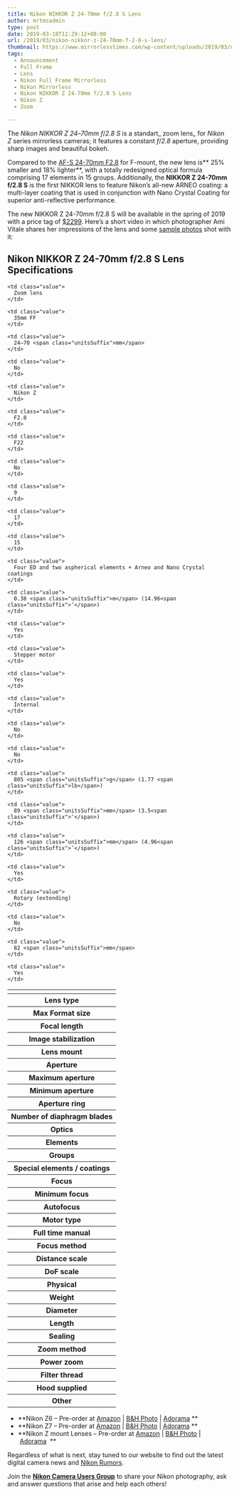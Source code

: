 ```yaml
---
title: Nikon NIKKOR Z 24-70mm f/2.8 S Lens
author: mrtmsadmin
type: post
date: 2019-03-18T12:29:12+00:00
url: /2019/03/nikon-nikkor-z-24-70mm-f-2-8-s-lens/
thumbnail: https://www.mirrorlesstimes.com/wp-content/uploads/2019/03/nikon-nikkor-z-24-70mm-f2.8-s-lens.jpg
tags:
  - Announcement
  - Full Frame
  - Lens
  - Nikon Full Frame Mirrorless
  - Nikon Mirrorless
  - Nikon NIKKOR Z 24-70mm f/2.8 S Lens
  - Nikon Z
  - Zoom

---
```

The _Nikon NIKKOR Z 24_&#8211;_70mm f_/_2.8 S_ is a standart_ zoom lens_ for _Nikon Z_ series mirrorless cameras; it features a constant _f_/_2.8_ aperture, providing sharp images and beautiful bokeh.

Compared to the <a href="https://amzn.to/2I82I5Q" target="_blank" rel="nofollow noopener">AF-S 24-70mm F2.8</a> for F-mount, the new lens is** 25% smaller and 18% lighter**, with a totally redesigned optical formula comprising 17 elements in 15 groups. Additionally, the **NIKKOR Z 24-70mm f/2.8 S** is the first NIKKOR lens to feature Nikon’s all-new ARNEO coating: a multi-layer coating that is used in conjunction with Nano Crystal Coating for superior anti-reflective performance.

The new NIKKOR Z 24-70mm f/2.8 S will be available in the spring of 2019 with a price tag of <a href="https://amzn.to/2EaNzgi" target="_blank" rel="nofollow noopener">$2299</a>. Here’s a short video in which photographer Ami Vitale shares her impressions of the lens and some <a href="http://www.nikon.com.hk/en_HK/product/nikkor-lenses/z-mount/zoom/normal-zoom/nikkor-z-24-70mm-f-2-8-s#photo_video_gallery" target="_blank" rel="noopener">sample photos</a> shot with it:<!--more-->



## Nikon NIKKOR Z 24-70mm f/2.8 S Lens Specifications

<table  class="specsTable compact table table-hover"  cellspacing="0" cellpadding="0">
  <tr>
    <th class="large groupLabel" colspan="3">
    </th>
  </tr>
  
  <tr>
    <th class="label">
      Lens type
    </th>
    
    <td class="value">
      Zoom lens
    </td>
  </tr>
  
  <tr>
    <th class="label">
      Max Format size
    </th>
    
    <td class="value">
      35mm FF
    </td>
  </tr>
  
  <tr>
    <th class="label">
      Focal length
    </th>
    
    <td class="value">
      24–70 <span class="unitsSuffix">mm</span>
    </td>
  </tr>
  
  <tr>
    <th class="label">
      Image stabilization
    </th>
    
    <td class="value">
      No
    </td>
  </tr>
  
  <tr>
    <th class="label">
      Lens mount
    </th>
    
    <td class="value">
      Nikon Z
    </td>
  </tr>
  
  <tr>
    <th class="large groupLabel" colspan="3">
      Aperture
    </th>
  </tr>
  
  <tr>
    <th class="label">
      Maximum aperture
    </th>
    
    <td class="value">
      F2.8
    </td>
  </tr>
  
  <tr>
    <th class="label">
      Minimum aperture
    </th>
    
    <td class="value">
      F22
    </td>
  </tr>
  
  <tr>
    <th class="label">
      Aperture ring
    </th>
    
    <td class="value">
      No
    </td>
  </tr>
  
  <tr>
    <th class="label">
      Number of diaphragm blades
    </th>
    
    <td class="value">
      9
    </td>
  </tr>
  
  <tr>
    <th class="large groupLabel" colspan="3">
      Optics
    </th>
  </tr>
  
  <tr>
    <th class="label">
      Elements
    </th>
    
    <td class="value">
      17
    </td>
  </tr>
  
  <tr>
    <th class="label">
      Groups
    </th>
    
    <td class="value">
      15
    </td>
  </tr>
  
  <tr>
    <th class="label">
      Special elements / coatings
    </th>
    
    <td class="value">
      Four ED and two aspherical elements + Arneo and Nano Crystal coatings
    </td>
  </tr>
  
  <tr>
    <th class="large groupLabel" colspan="3">
      Focus
    </th>
  </tr>
  
  <tr>
    <th class="label">
      Minimum focus
    </th>
    
    <td class="value">
      0.38 <span class="unitsSuffix">m</span> (14.96<span class="unitsSuffix">″</span>)
    </td>
  </tr>
  
  <tr>
    <th class="label">
      Autofocus
    </th>
    
    <td class="value">
      Yes
    </td>
  </tr>
  
  <tr>
    <th class="label">
      Motor type
    </th>
    
    <td class="value">
      Stepper motor
    </td>
  </tr>
  
  <tr>
    <th class="label">
      Full time manual
    </th>
    
    <td class="value">
      Yes
    </td>
  </tr>
  
  <tr>
    <th class="label">
      Focus method
    </th>
    
    <td class="value">
      Internal
    </td>
  </tr>
  
  <tr>
    <th class="label">
      Distance scale
    </th>
    
    <td class="value">
      No
    </td>
  </tr>
  
  <tr>
    <th class="label">
      DoF scale
    </th>
    
    <td class="value">
      No
    </td>
  </tr>
  
  <tr>
    <th class="large groupLabel" colspan="3">
      Physical
    </th>
  </tr>
  
  <tr>
    <th class="label">
      Weight
    </th>
    
    <td class="value">
      805 <span class="unitsSuffix">g</span> (1.77 <span class="unitsSuffix">lb</span>)
    </td>
  </tr>
  
  <tr>
    <th class="label">
      Diameter
    </th>
    
    <td class="value">
      89 <span class="unitsSuffix">mm</span> (3.5<span class="unitsSuffix">″</span>)
    </td>
  </tr>
  
  <tr>
    <th class="label">
      Length
    </th>
    
    <td class="value">
      126 <span class="unitsSuffix">mm</span> (4.96<span class="unitsSuffix">″</span>)
    </td>
  </tr>
  
  <tr>
    <th class="label">
      Sealing
    </th>
    
    <td class="value">
      Yes
    </td>
  </tr>
  
  <tr>
    <th class="label">
      Zoom method
    </th>
    
    <td class="value">
      Rotary (extending)
    </td>
  </tr>
  
  <tr>
    <th class="label">
      Power zoom
    </th>
    
    <td class="value">
      No
    </td>
  </tr>
  
  <tr>
    <th class="label">
      Filter thread
    </th>
    
    <td class="value">
      82 <span class="unitsSuffix">mm</span>
    </td>
  </tr>
  
  <tr>
    <th class="label">
      Hood supplied
    </th>
    
    <td class="value">
      Yes
    </td>
  </tr>
  
  <tr>
    <th class="large groupLabel" colspan="3">
      Other
    </th>
  </tr>
</table>

  * **Nikon Z6 – Pre-order at <a href="https://www.amazon.com/Nikon-FX-Format-Mirrorless-Camera-Body/dp/B07GPRSYG8/?tag=daicamnew-20" target="_blank" rel="nofollow external noopener noreferrer" data-wpel-link="external" data-amzn-asin="B07GPRSYG8">Amazon</a> | <a href="https://www.bhphotovideo.com/c/search?InitialSearch=yes&N=0&Ntt=Nikon+Z6&Top+Nav-Search=&sts=ma&BI=20175&KBID=14249" target="_blank" rel="nofollow external noopener noreferrer" data-wpel-link="external">B&H Photo</a> | <a href="https://adorama.evyy.net/c/63923/51926/1036?u=https%3A%2F%2Fwww.adorama.com%2Fl%2F%3Fsearchinfo%3DNikon%2BZ6" target="_blank" rel="nofollow external noopener noreferrer" data-wpel-link="external">Adorama</a> **
  * **Nikon Z7 – Pre-order at <a href="https://www.amazon.com/Nikon-FX-Format-Mirrorless-Camera-24-70mm/dp/B07GQT5743/?tag=daicamnew-20" target="_blank" rel="nofollow external noopener noreferrer" data-wpel-link="external" data-amzn-asin="B07GQT5743">Amazon</a> | <a href="https://www.bhphotovideo.com/c/search?InitialSearch=yes&N=0&Ntt=Nikon+Z7&Top+Nav-Search=&sts=ma&BI=20175&KBID=14249" target="_blank" rel="nofollow external noopener noreferrer" data-wpel-link="external">B&H Photo</a> | <a href="https://adorama.evyy.net/c/63923/51926/1036?u=https%3A%2F%2Fwww.adorama.com%2Fl%2F%3Fsearchinfo%3DNikon%2BZ7" target="_blank" rel="nofollow external noopener noreferrer" data-wpel-link="external">Adorama</a> **
  * **Nikon Z mount Lenses – Pre-order at <a href="https://www.amazon.com/s/ref=nb_sb_noss?url=search-alias%3Dphoto&field-keywords=nikon+z+nikkor+s+lens&rh=i%3Aphoto%2Ck%3Anikon+z+nikkor+s+lens&tag=daicamnew-20" target="_blank" rel="nofollow external noopener noreferrer" data-wpel-link="external">Amazon</a> | <a href="https://www.bhphotovideo.com/c/search?InitialSearch=yes&N=0&Ntt=Nikon+Z+nikkor+s+lens&Top+Nav-Search=&sts=ma&BI=20175&KBID=14249" target="_blank" rel="nofollow external noopener noreferrer" data-wpel-link="external">B&H Photo</a> | <a href="https://adorama.evyy.net/c/63923/51926/1036?u=https%3A%2F%2Fwww.adorama.com%2Fl%2F%3Fsearchinfo%3Dnikon%2Bz%2Bnikkor%2Bs%2Blens" target="_blank" rel="nofollow external noopener noreferrer" data-wpel-link="external">Adorama</a>  **

Regardless of what is next, stay tuned to our website to find out the latest digital camera news and <a href="https://www.bestcameranews.com/tag/nikon-rumors/" target="_blank" rel="noopener">Nikon Rumors</a>.

Join the <a title="" href="https://www.facebook.com/groups/868201466609763/" target="_blank" rel="external nofollow noopener"><strong>Nikon Camera Users Group</strong></a> to share your Nikon photography, ask and answer questions that arise and help each others!